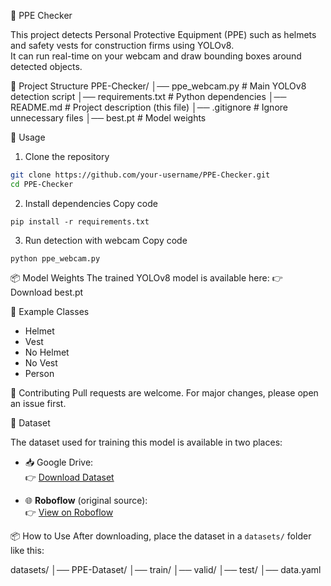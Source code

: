 🦺 PPE Checker

This project detects Personal Protective Equipment (PPE) such as helmets and safety vests for construction firms using YOLOv8.  
It can run real-time on your webcam and draw bounding boxes around detected objects.
 

📂 Project Structure
PPE-Checker/
│── ppe_webcam.py # Main YOLOv8 detection script
│── requirements.txt # Python dependencies
│── README.md # Project description (this file)
│── .gitignore # Ignore unnecessary files
│── best.pt # Model weights 
 

🚀 Usage

1. Clone the repository
```bash
git clone https://github.com/your-username/PPE-Checker.git
cd PPE-Checker
```

2. Install dependencies
Copy code
```
pip install -r requirements.txt
```
3. Run detection with webcam
Copy code
```
python ppe_webcam.py
```

📦 Model Weights
The trained YOLOv8 model is available here:
👉 Download best.pt


📌 Example Classes
- Helmet
- Vest
- No Helmet
- No Vest
- Person

🤝 Contributing
Pull requests are welcome. For major changes, please open an issue first.

📂 Dataset

The dataset used for training this model is available in two places:

- 📥 Google Drive:  
  👉 [Download Dataset](https://drive.google.com/drive/folders/1gqBkwLW9GpK_X8lPbZHrwrgwl2_CAwvu?usp=drive_link)  

- 🌐 **Roboflow** (original source):  
  👉 [View on Roboflow](https://universe.roboflow.com/rosemary-xt27v/ppe-detection-q897z-bghcd)
  

📦 How to Use
After downloading, place the dataset in a `datasets/` folder like this:

datasets/
│── PPE-Dataset/
    │── train/
    │── valid/
    │── test/
    │── data.yaml

